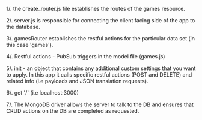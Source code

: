 1/. the create_router.js file establishes the routes of the games resource.


2/. server.js is responsible for connecting the client facing side of the app to the database.


3/. gamesRouter establishes the restful actions for the particular data set (in this case 'games').


4/. Restful actions - PubSub triggers in the model file (games.js)


5/. init - an object that contains any additional custom settings that you want to apply. In this app it calls specific restful actions (POST and DELETE) and related info (i.e payloads and JSON translation requests).


6/. get '/' (i.e localhost:3000)


7/. The MongoDB driver allows the server to talk to the DB and ensures that CRUD actions on the DB are completed as requested.
